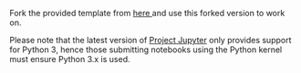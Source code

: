 Fork the provided template from <a href=''> here </a> and use this
forked version to work on.

Please note that the latest version of [Project Jupyter](http://blog.jupyter.org/2017/04/04/jupyter-notebook-5-0/) only provides support
for Python 3, hence those submitting notebooks using the Python kernel must
ensure Python 3.x is used.
